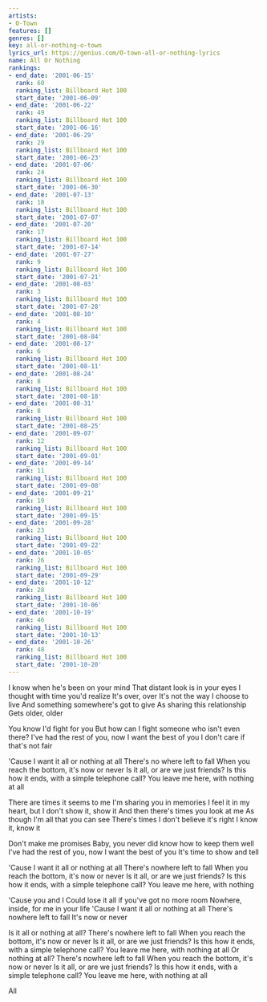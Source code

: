 ```yaml
---
artists:
- O-Town
features: []
genres: []
key: all-or-nothing-o-town
lyrics_url: https://genius.com/O-town-all-or-nothing-lyrics
name: All Or Nothing
rankings:
- end_date: '2001-06-15'
  rank: 60
  ranking_list: Billboard Hot 100
  start_date: '2001-06-09'
- end_date: '2001-06-22'
  rank: 49
  ranking_list: Billboard Hot 100
  start_date: '2001-06-16'
- end_date: '2001-06-29'
  rank: 29
  ranking_list: Billboard Hot 100
  start_date: '2001-06-23'
- end_date: '2001-07-06'
  rank: 24
  ranking_list: Billboard Hot 100
  start_date: '2001-06-30'
- end_date: '2001-07-13'
  rank: 18
  ranking_list: Billboard Hot 100
  start_date: '2001-07-07'
- end_date: '2001-07-20'
  rank: 17
  ranking_list: Billboard Hot 100
  start_date: '2001-07-14'
- end_date: '2001-07-27'
  rank: 9
  ranking_list: Billboard Hot 100
  start_date: '2001-07-21'
- end_date: '2001-08-03'
  rank: 3
  ranking_list: Billboard Hot 100
  start_date: '2001-07-28'
- end_date: '2001-08-10'
  rank: 4
  ranking_list: Billboard Hot 100
  start_date: '2001-08-04'
- end_date: '2001-08-17'
  rank: 6
  ranking_list: Billboard Hot 100
  start_date: '2001-08-11'
- end_date: '2001-08-24'
  rank: 8
  ranking_list: Billboard Hot 100
  start_date: '2001-08-18'
- end_date: '2001-08-31'
  rank: 8
  ranking_list: Billboard Hot 100
  start_date: '2001-08-25'
- end_date: '2001-09-07'
  rank: 12
  ranking_list: Billboard Hot 100
  start_date: '2001-09-01'
- end_date: '2001-09-14'
  rank: 11
  ranking_list: Billboard Hot 100
  start_date: '2001-09-08'
- end_date: '2001-09-21'
  rank: 19
  ranking_list: Billboard Hot 100
  start_date: '2001-09-15'
- end_date: '2001-09-28'
  rank: 23
  ranking_list: Billboard Hot 100
  start_date: '2001-09-22'
- end_date: '2001-10-05'
  rank: 26
  ranking_list: Billboard Hot 100
  start_date: '2001-09-29'
- end_date: '2001-10-12'
  rank: 28
  ranking_list: Billboard Hot 100
  start_date: '2001-10-06'
- end_date: '2001-10-19'
  rank: 46
  ranking_list: Billboard Hot 100
  start_date: '2001-10-13'
- end_date: '2001-10-26'
  rank: 48
  ranking_list: Billboard Hot 100
  start_date: '2001-10-20'
---
```

I know when he's been on your mind
That distant look is in your eyes
I thought with time you'd realize
It's over, over
It's not the way I choose to live
And something somewhere's got to give
As sharing this relationship
Gets older, older


You know I'd fight for you
But how can I fight someone who isn't even there?
I've had the rest of you, now I want the best of you
I don't care if that's not fair


'Cause I want it all or nothing at all
There's no where left to fall
When you reach the bottom, it's now or never
Is it all, or are we just friends?
Is this how it ends, with a simple telephone call?
You leave me here, with nothing at all


There are times it seems to me
I'm sharing you in memories
I feel it in my heart, but I don't show it, show it
And then there's times you look at me
As though I'm all that you can see
There's times I don't believe it's right
I know it, know it


Don't make me promises
Baby, you never did know how to keep them well
I've had the rest of you, now I want the best of you
It's time to show and tell


'Cause I want it all or nothing at all
There's nowhere left to fall
When you reach the bottom, it's now or never
Is it all, or are we just friends?
Is this how it ends, with a simple telephone call?
You leave me here, with nothing


'Cause you and I
Could lose it all if you've got no more room
Nowhere, inside, for me in your life
'Cause I want it all or nothing at all
There's nowhere left to fall
It's now or never


Is it all or nothing at all?
There's nowhere left to fall
When you reach the bottom, it's now or never
Is it all, or are we just friends?
Is this how it ends, with a simple telephone call?
You leave me here, with nothing at all
Or nothing at all?
There's nowhere left to fall
When you reach the bottom, it's now or never
Is it all, or are we just friends?
Is this how it ends, with a simple telephone call?
You leave me here, with nothing at all


All
